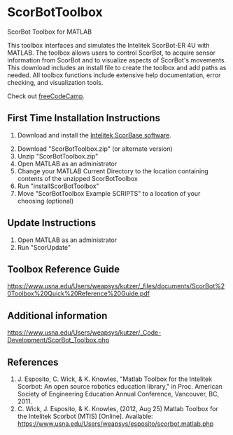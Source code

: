 # ScorBotToolbox
ScorBot Toolbox for MATLAB

This toolbox interfaces and simulates the Intelitek ScorBot-ER 4U with MATLAB. The toolbox allows users to control ScorBot, to acquire sensor information from ScorBot and to visualize aspects of ScorBot's movements. This download includes an install file to create the toolbox and add paths as needed. All toolbox functions include extensive help documentation, error checking, and visualization tools. 

<p>Check out <a href="https://www.freecodecamp.org/" target="_blank" rel="noopener noreferrer">freeCodeCamp</a>.</p>

## First Time Installation Instructions
1. <p>Download and install the <a href="https://downloads.intelitek.com/Software/Robotics/ER-4u/" target="_blank" rel="noopener noreferrer">Intelitek ScorBase software</a>.</p>
2. Download "ScorBotToolbox.zip" (or alternate version)
3. Unzip "ScorBotToolbox.zip"
4. Open MATLAB as an administrator
5. Change your MATLAB Current Directory to the location containing contents of the unzipped ScorBotToolbox
6. Run "installScorBotToolbox"
7. Move "ScorBotToolbox Example SCRIPTS" to a location of your choosing (optional)

## Update Instructions
1. Open MATLAB as an administrator
2. Run "ScorUpdate"

## Toolbox Reference Guide
https://www.usna.edu/Users/weapsys/kutzer/_files/documents/ScorBot%20Toolbox%20Quick%20Reference%20Guide.pdf 

## Additional information
https://www.usna.edu/Users/weapsys/kutzer/_Code-Development/ScorBot_Toolbox.php 

## References
1. J. Esposito, C. Wick, & K. Knowles, "Matlab Toolbox for the Intelitek Scorbot: An open source robotics education library," in Proc. American Society of Engineering Education Annual Conference, Vancouver, BC, 2011.
2. C. Wick, J. Esposito, & K. Knowles, (2012, Aug 25) Matlab Toolbox for the Intelitek Scorbot (MTIS) [Online]. Available: https://www.usna.edu/Users/weapsys/esposito/scorbot.matlab.php
